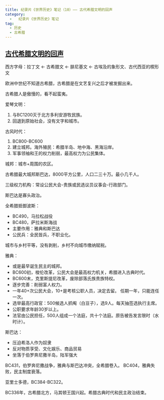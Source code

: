 ```yaml
---
title: 纪录片《世界历史》笔记（10）—— 古代希腊文明的回声
category:
  -   纪录片《世界历史》笔记
tag: 
  - 历史
  - 古希腊
---
```


## [古代希腊文明的回声](https://www.bilibili.com/bangumi/play/ep517667)

西方字母：拉丁文 <- 古希腊文 <- 腓尼基文 <- 古埃及的象形文、古代西亚的楔形文

欧洲中世纪不知道古希腊，古希腊是在文艺复兴之后才被发掘出来。

古希腊人是傲慢的，看不起蛮夷。

爱琴文明：
1. 与BC1200灭于北方多利安游牧民族。
2. 回退到原始社会，没有文字和城市。


古风时代：
1. BC800-BC600
2. 建立城邦。海外殖民：希腊半岛、地中海、黑海沿岸。
3. 军事领袖和王的权力削弱，最高权力为公民集体。

城邦：城市+周围的农区。

古希腊最大城邦斯巴达，8000平方公里，人口二三十万。最小几千人。

三级权力机构：常设公民大会-贵族或民选议员议事会-行政部门。

斯巴达是寡头政治。

全希腊抵御波斯：
- BC490，马拉松战役
- BC480，萨拉米斯海战
- 主要作用：雅典和斯巴达
- 公民兵：全民皆兵，不职业化。

城市与乡村平等，没有剥削，乡村不向城市缴纳赋税。

雅典：
- 或是最早诞生民主的城邦。
- BC600初，梭伦改革，公民大会是最高权力机关，希腊进入古典时代。
- BC600末，克里斯提尼改革，废除部落氏族贵族特权。
- 逐步完善：削弱富人权力。
- 一年40+次公民大会，10+是考核公职人员，决定去留。
任期一年，只能连任一次。
- 选举最高行政官：500候选人抓阄（白豆子），选9人。每天抽签选执行主席。
- 公职要求年龄30岁以上。
- 法官由公民担任，500人组成一个法庭，共十个法庭。原告被告发言限时（水时计）。

斯巴达：
- 压迫希洛人作为奴隶
- 反对物质享受、文化娱乐、商品贸易
- 坐落于伯罗奔尼撒半岛，陆军强大

BC431，伯罗奔尼撒战争，雅典与斯巴达冲突，全希腊卷入。
BC404，雅典失败，民主制度衰落。 

亚里士多德，BC384-BC322。

BC336年，古希腊北方，马其顿王国兴起。希腊古典时代和民主政治结束。

